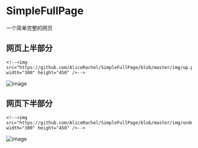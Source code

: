 # SimpleFullPage
 一个简单完整的网页

## 网页上半部分

<!--<div align=center>-->
    <!--<img src="https://github.com/AliceRachel/SimpleFullPage/blob/master/img/up.png" width="300" height="450" />-->
<!--</div>-->

![image](https://github.com/AliceRachel/SimpleFullPage/blob/master/img/up.png)


## 网页下半部分

<!--<div align=center>-->
    <!--<img src="https://github.com/AliceRachel/SimpleFullPage/blob/master/img/under.png" width="300" height="450" />-->
<!--</div>-->

![image](https://github.com/AliceRachel/SimpleFullPage/blob/master/img/under.png)
